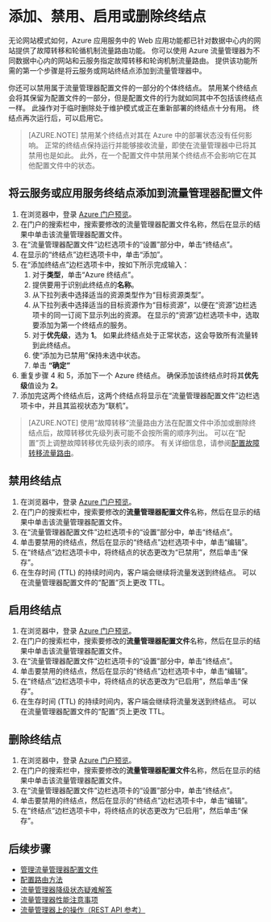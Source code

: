 <properties
    pageTitle="在 Azure 流量管理器中管理终结点 | Azure"
    description="本文将帮助你从 Azure 流量管理器中添加、删除、启用和禁用终结点。"
    services="traffic-manager"
    documentationcenter=""
    author="kumudd"
    manager="timlt"
    editor="" />
<tags
    ms.assetid="ade2bbc2-35a7-43c5-8001-4698f7254526"
    ms.service="traffic-manager"
    ms.devlang="na"
    ms.topic="get-started-article"
    ms.tgt_pltfrm="na"
    ms.workload="infrastructure-services"
    ms.date="05/08/2017"
    wacn.date="05/31/2017"
    ms.author="kumud"
    ms.translationtype="Human Translation"
    ms.sourcegitcommit="4a18b6116e37e365e2d4c4e2d144d7588310292e"
    ms.openlocfilehash="526746bd790a6eea154e62d20aa112fd6a778b8b"
    ms.contentlocale="zh-cn"
    ms.lasthandoff="05/19/2017" />

# <a name="add-disable-enable-or-delete-endpoints"></a>添加、禁用、启用或删除终结点

无论网站模式如何，Azure 应用服务中的 Web 应用功能都已针对数据中心内的网站提供了故障转移和轮循机制流量路由功能。 你可以使用 Azure 流量管理器为不同数据中心内的网站和云服务指定故障转移和轮询机制流量路由。 提供该功能所需的第一个步骤是将云服务或网站终结点添加到流量管理器中。

你还可以禁用属于流量管理器配置文件的一部分的个体终结点。 禁用某个终结点会将其保留为配置文件的一部分，但是配置文件的行为就如同其中不包括该终结点一样。 此操作对于临时删除处于维护模式或正在重新部署的终结点十分有用。 终结点再次运行后，可以启用它。

> [AZURE.NOTE]
> 禁用某个终结点对其在 Azure 中的部署状态没有任何影响。 正常的终结点保持运行并能够接收流量，即使在流量管理器中已将其禁用也是如此。 此外，在一个配置文件中禁用某个终结点不会影响它在其他配置文件中的状态。

## <a name="to-add-a-cloud-service-or-an-app-service-endpoint-to-a-traffic-manager-profile"></a>将云服务或应用服务终结点添加到流量管理器配置文件

1. 在浏览器中，登录 [Azure 门户预览](http://portal.azure.cn)。
2. 在门户的搜索栏中，搜索要修改的流量管理器配置文件名称，然后在显示的结果中单击该流量管理器配置文件。
3. 在“流量管理器配置文件”边栏选项卡的“设置”部分中，单击“终结点”。
4. 在显示的“终结点”边栏选项卡中，单击“添加”。
5. 在“添加终结点”边栏选项卡中，按如下所示完成输入：
    1. 对于**类型**，单击“Azure 终结点”。
    2. 提供要用于识别此终结点的**名称**。
    3. 从下拉列表中选择适当的资源类型作为“目标资源类型”。
    4. 从下拉列表中选择适当的目标资源作为“目标资源”，以便在“资源”边栏选项卡的同一订阅下显示列出的资源。 在显示的“资源”边栏选项卡中，选取要添加为第一个终结点的服务。
    5. 对于**优先级**，选为 **1**。 如果此终结点处于正常状态，这会导致所有流量转到此终结点。
    6. 使“添加为已禁用”保持未选中状态。
    7. 单击 **“确定”**
6.    重复步骤 4 和 5，添加下一个 Azure 终结点。 确保添加该终结点时将其**优先级**值设为 **2**。
7.    添加完这两个终结点后，这两个终结点将显示在“流量管理器配置文件”边栏选项卡中，并且其监视状态为“联机”。

> [AZURE.NOTE]
> 使用“故障转移”流量路由方法在配置文件中添加或删除终结点后，故障转移优先级列表可能不会按所需的顺序列出。 可以在“配置”页上调整故障转移优先级列表的顺序。 有关详细信息，请参阅[配置故障转移流量路由](/documentation/articles/traffic-manager-configure-priority-routing-method/)。

## <a name="to-disable-an-endpoint"></a>禁用终结点

1. 在浏览器中，登录 [Azure 门户预览](http://portal.azure.cn)。
2. 在门户的搜索栏中，搜索要修改的**流量管理器配置文件**名称，然后在显示的结果中单击该流量管理器配置文件。
3. 在“流量管理器配置文件”边栏选项卡的“设置”部分中，单击“终结点”。 
4. 单击要禁用的终结点，然后在显示的“终结点”边栏选项卡中，单击“编辑”。
5. 在“终结点”边栏选项卡中，将终结点的状态更改为“已禁用”，然后单击“保存”。
6. 在生存时间 (TTL) 的持续时间内，客户端会继续将流量发送到终结点。 可以在流量管理器配置文件的“配置”页上更改 TTL。

## <a name="to-enable-an-endpoint"></a>启用终结点

1. 在浏览器中，登录 [Azure 门户预览](http://portal.azure.cn)。
2. 在门户的搜索栏中，搜索要修改的**流量管理器配置文件**名称，然后在显示的结果中单击该流量管理器配置文件。
3. 在“流量管理器配置文件”边栏选项卡的“设置”部分中，单击“终结点”。 
4. 单击要禁用的终结点，然后在显示的“终结点”边栏选项卡中，单击“编辑”。
5. 在“终结点”边栏选项卡中，将终结点的状态更改为“已启用”，然后单击“保存”。
6. 在生存时间 (TTL) 的持续时间内，客户端会继续将流量发送到终结点。 可以在流量管理器配置文件的“配置”页上更改 TTL。

## <a name="to-delete-an-endpoint"></a>删除终结点

1. 在浏览器中，登录 [Azure 门户预览](http://portal.azure.cn)。
2. 在门户的搜索栏中，搜索要修改的**流量管理器配置文件**名称，然后在显示的结果中单击该流量管理器配置文件。
3. 在“流量管理器配置文件”边栏选项卡的“设置”部分中，单击“终结点”。 
4. 单击要禁用的终结点，然后在显示的“终结点”边栏选项卡中，单击“编辑”。
5. 在“终结点”边栏选项卡中，将终结点的状态更改为“已启用”，然后单击“保存”。

## <a name="next-steps"></a>后续步骤

* [管理流量管理器配置文件](/documentation/articles/traffic-manager-manage-profiles/)
* [配置路由方法](/documentation/articles/traffic-manager-configure-priority-routing-method/)
* [流量管理器降级状态疑难解答](/documentation/articles/traffic-manager-troubleshooting-degraded/)
* [流量管理器性能注意事项](/documentation/articles/traffic-manager-performance-considerations/)
* [流量管理器上的操作（REST API 参考）](https://msdn.microsoft.com/zh-cn/library/hh758255.aspx)

<!--Update_Description: change to the new portal-->